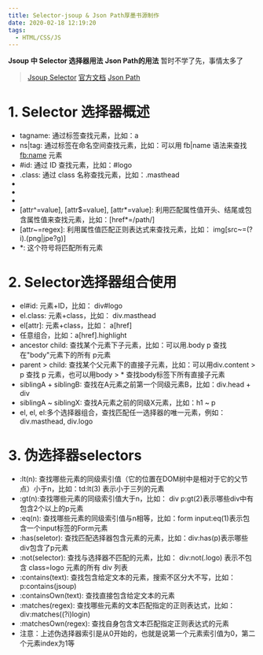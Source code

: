 ```yaml
---
title: Selector-jsoup & Json Path厚墨书源制作
date: 2020-02-18 12:19:20
tags:
  - HTML/CSS/JS
---
```


**Jsoup 中 Selector 选择器用法**
**Json Path的用法**
暂时不学了先，事情太多了
<!--more-->

> [Jsoup Selector](https://blog.csdn.net/syt_boss/article/details/82863990)
> [官方文档](https://jsoup.org/apidocs/org/jsoup/select/Selector.html)
> [Json Path]()

# 1. Selector 选择器概述

* tagname: 通过标签查找元素，比如：a
* ns|tag: 通过标签在命名空间查找元素，比如：可以用 fb|name 语法来查找 <fb:name> 元素
* #id: 通过 ID 查找元素，比如：#logo
* .class: 通过 class 名称查找元素，比如：.masthead
* [attribute]: 利用属性查找元素，比如：[href]
* [^attr]: 利用属性名前缀来查找元素，比如：可以用[^data-] 来查找带有 HTML5 Dataset 属性的元素
*  [attr=value]: 利用属性值来查找元素，比如：[width=500]
*  [attr^=value], [attr$=value], [attr*=value]: 利用匹配属性值开头、结尾或包含属性值来查找元素，比如：[href\*=/path/]
*  [attr\~=regex]: 利用属性值匹配正则表达式来查找元素，比如： img[src\~=(?i)\.(png|jpe?g)]
* \*: 这个符号将匹配所有元素

# 2. Selector选择器组合使用

* el#id: 元素+ID，比如： div#logo
* el.class: 元素+class，比如： div.masthead
* el[attr]: 元素+class，比如： a[href]
* 任意组合，比如：a[href].highlight
* ancestor child: 查找某个元素下子元素，比如：可以用.body p 查找在"body"元素下的所有 p元素
* parent > child: 查找某个父元素下的直接子元素，比如：可以用div.content > p 查找 p 元素，也可以用body > * 查找body标签下所有直接子元素
* siblingA + siblingB: 查找在A元素之前第一个同级元素B，比如：div.head + div
* siblingA ~ siblingX: 查找A元素之前的同级X元素，比如：h1 ~ p
* el, el, el:多个选择器组合，查找匹配任一选择器的唯一元素，例如：div.masthead, div.logo

# 3. 伪选择器selectors
* :lt(n): 查找哪些元素的同级索引值（它的位置在DOM树中是相对于它的父节点）小于n，比如：td:lt(3) 表示小于三列的元素
* :gt(n):查找哪些元素的同级索引值大于n，比如： div p:gt(2)表示哪些div中有包含2个以上的p元素
* :eq(n): 查找哪些元素的同级索引值与n相等，比如：form input:eq(1)表示包含一个input标签的Form元素
* :has(seletor): 查找匹配选择器包含元素的元素，比如：div:has(p)表示哪些div包含了p元素
* :not(selector): 查找与选择器不匹配的元素，比如： div:not(.logo) 表示不包含 class=logo 元素的所有 div 列表
* :contains(text): 查找包含给定文本的元素，搜索不区分大不写，比如： p:contains(jsoup)
* :containsOwn(text): 查找直接包含给定文本的元素
* :matches(regex): 查找哪些元素的文本匹配指定的正则表达式，比如：div:matches((?i)login)
* :matchesOwn(regex): 查找自身包含文本匹配指定正则表达式的元素
* 注意：上述伪选择器索引是从0开始的，也就是说第一个元素索引值为0，第二个元素index为1等

